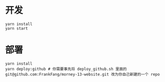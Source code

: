 # 开发

```
yarn install
yarn start
```

# 部署

```
yarn install
yarn deploy:github # 你需要事先将 deploy_github.sh 里面的 git@github.com:FrankFang/morney-13-website.git 改为你自己新建的一个 repo
```
